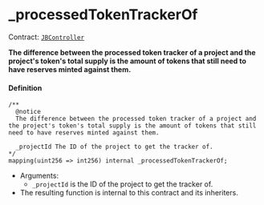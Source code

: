 # _processedTokenTrackerOf

Contract: [`JBController`](/v4/deprecated/v2/contracts/or-controllers/jbcontroller/README.md)​‌

**The difference between the processed token tracker of a project and the project's token's total supply is the amount of tokens that still need to have reserves minted against them.**

#### Definition

```
/**
  @notice
  The difference between the processed token tracker of a project and the project's token's total supply is the amount of tokens that still need to have reserves minted against them.

  _projectId The ID of the project to get the tracker of.
*/
mapping(uint256 => int256) internal _processedTokenTrackerOf;
```

* Arguments:
  * `_projectId` is the ID of the project to get the tracker of.
* The resulting function is internal to this contract and its inheriters.
